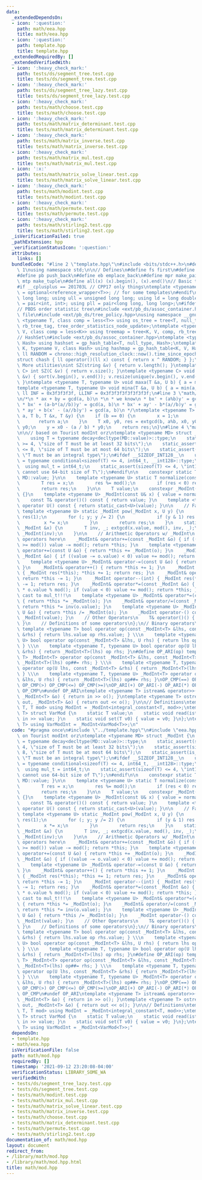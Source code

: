 ```yaml
---
data:
  _extendedDependsOn:
  - icon: ':question:'
    path: math/eea.hpp
    title: math/eea.hpp
  - icon: ':question:'
    path: template.hpp
    title: template.hpp
  _extendedRequiredBy: []
  _extendedVerifiedWith:
  - icon: ':heavy_check_mark:'
    path: tests/ds/segment_tree.test.cpp
    title: tests/ds/segment_tree.test.cpp
  - icon: ':heavy_check_mark:'
    path: tests/ds/segment_tree_lazy.test.cpp
    title: tests/ds/segment_tree_lazy.test.cpp
  - icon: ':heavy_check_mark:'
    path: tests/math/choose.test.cpp
    title: tests/math/choose.test.cpp
  - icon: ':heavy_check_mark:'
    path: tests/math/matrix_determinant.test.cpp
    title: tests/math/matrix_determinant.test.cpp
  - icon: ':heavy_check_mark:'
    path: tests/math/matrix_inverse.test.cpp
    title: tests/math/matrix_inverse.test.cpp
  - icon: ':heavy_check_mark:'
    path: tests/math/matrix_mul.test.cpp
    title: tests/math/matrix_mul.test.cpp
  - icon: ':x:'
    path: tests/math/matrix_solve_linear.test.cpp
    title: tests/math/matrix_solve_linear.test.cpp
  - icon: ':heavy_check_mark:'
    path: tests/math/modint.test.cpp
    title: tests/math/modint.test.cpp
  - icon: ':heavy_check_mark:'
    path: tests/math/permute.test.cpp
    title: tests/math/permute.test.cpp
  - icon: ':heavy_check_mark:'
    path: tests/math/stirling2.test.cpp
    title: tests/math/stirling2.test.cpp
  _isVerificationFailed: true
  _pathExtension: hpp
  _verificationStatusIcon: ':question:'
  attributes:
    links: []
  bundledCode: "#line 2 \"template.hpp\"\n#include <bits/stdc++.h>\n#define DEBUG\
    \ 1\nusing namespace std;\n\n// Defines\n#define fs first\n#define sn second\n\
    #define pb push_back\n#define eb emplace_back\n#define mpr make_pair\n#define\
    \ mtp make_tuple\n#define all(x) (x).begin(), (x).end()\n// Basic type definitions\n\
    #if __cplusplus == 201703L // CPP17 only things\ntemplate <typename T> using opt_ref\
    \ = optional<reference_wrapper<T>>; // for some templates\n#endif\nusing ll =\
    \ long long; using ull = unsigned long long; using ld = long double;\nusing pii\
    \ = pair<int, int>; using pll = pair<long long, long long>;\n#ifdef __GNUG__\n\
    // PBDS order statistic tree\n#include <ext/pb_ds/assoc_container.hpp> // Common\
    \ file\n#include <ext/pb_ds/tree_policy.hpp>\nusing namespace __gnu_pbds;\ntemplate\
    \ <typename T, class comp = less<T>> using os_tree = tree<T, null_type, comp,\
    \ rb_tree_tag, tree_order_statistics_node_update>;\ntemplate <typename K, typename\
    \ V, class comp = less<K>> using treemap = tree<K, V, comp, rb_tree_tag, tree_order_statistics_node_update>;\n\
    // HashSet\n#include <ext/pb_ds/assoc_container.hpp>\ntemplate <typename T, class\
    \ Hash> using hashset = gp_hash_table<T, null_type, Hash>;\ntemplate <typename\
    \ K, typename V, class Hash> using hashmap = gp_hash_table<K, V, Hash>;\nconst\
    \ ll RANDOM = chrono::high_resolution_clock::now().time_since_epoch().count();\n\
    struct chash { ll operator()(ll x) const { return x ^ RANDOM; } };\n#endif\n//\
    \ More utilities\nint SZ(string &v) { return v.length(); }\ntemplate <typename\
    \ C> int SZ(C &v) { return v.size(); }\ntemplate <typename C> void UNIQUE(vector<C>\
    \ &v) { sort(v.begin(), v.end()); v.resize(unique(v.begin(), v.end()) - v.begin());\
    \ }\ntemplate <typename T, typename U> void maxa(T &a, U b) { a = max(a, b); }\n\
    template <typename T, typename U> void mina(T &a, U b) { a = min(a, b); }\nconst\
    \ ll INF = 0x3f3f3f3f, LLINF = 0x3f3f3f3f3f3f3f3f;\n#line 3 \"math/eea.hpp\"\n\
    \n/*\n * ax + by = gcd(a, b)\n *\n * we know\n * bx' + (a%b)y' = gcd(a, b)\n *\n\
    \ * bx' + (a-b*(a//b))y' = gcd(a, b)\n * bx' + ay' - b*(a//b)y' = gcd(a, b)\n\
    \ * ay' + b(x' - (a//b)y') = gcd(a, b)\n */\ntemplate <typename T> T extgcd(T\
    \ a, T b, T &x, T &y) {\n    if (b == 0) {\n        x = 1;\n        y = 0;\n \
    \       return a;\n    }\n    T x0, y0, res = extgcd(b, a%b, x0, y0);\n    x =\
    \ y0;\n    y = x0 - (a / b) * y0;\n    return res;\n}\n#line 4 \"math/mod.hpp\"\
    \n\n// based on Tourist modInt orz\ntemplate <typename MD> struct _ModInt {\n\
    \    using T = typename decay<decltype(MD::value)>::type;\n    static_assert(sizeof(T)\
    \ >= 4, \"size of T must be at least 32 bits\");\n    static_assert(sizeof(T)\
    \ <= 8, \"size of T must be at most 64 bits\");\n    static_assert(is_integral<T>::value,\
    \ \"T must be an integral type\");\n#ifdef __SIZEOF_INT128__\n    using mul_t\
    \ = typename conditional<sizeof(T) <= 4, int64_t, __int128>::type;\n#else\n  \
    \  using mul_t = int64_t;\n    static_assert(sizeof(T) <= 4, \"int128 not available,\
    \ cannot use 64-bit size of T\");\n#endif\n\n    constexpr static T mod() { return\
    \ MD::value; }\n\n    template <typename U> static T normalize(const U& x) {\n\
    \        T res = x;\n        res %= mod();\n        if (res < 0) res += mod();\n\
    \        return res;\n    }\n\n    T value;\n    constexpr _ModInt() : value()\
    \ {}\n    template <typename U> _ModInt(const U& x) { value = normalize(x); }\n\
    \    const T& operator()() const { return value; }\n    template <typename U>\
    \ operator U() const { return static_cast<U>(value); }\n\n    // FastPow\n   \
    \ template <typename U> static _ModInt pow(_ModInt x, U y) {\n        _ModInt\
    \ res(1);\n        for (; y; y /= 2) {\n            if (y & 1) res *= x;\n   \
    \         x *= x;\n        }\n        return res;\n    }\n    static _ModInt inv(const\
    \ _ModInt &x) {\n        T inv, _; extgcd(x.value, mod(), inv, _);\n        return\
    \ _ModInt(inv);\n    }\n\n    // Arithmetic Operators w/ _ModInt\n    // Assignment\
    \ operators here\n    _ModInt& operator+=(const _ModInt &o) { if ((value += o.value)\
    \ >= mod()) value -= mod(); return *this; }\n    template <typename U> _ModInt&\
    \ operator+=(const U &o) { return *this += _ModInt(o); }\n    _ModInt& operator-=(const\
    \ _ModInt &o) { if ((value -= o.value) < 0) value += mod(); return *this; }\n\
    \    template <typename U> _ModInt& operator-=(const U &o) { return *this -= _ModInt(o);\
    \ }\n    _ModInt& operator++() { return *this += 1; }\n    _ModInt operator++(int)\
    \ { _ModInt res(*this); *this += 1; return res; }\n    _ModInt& operator--() {\
    \ return *this -= 1; }\n    _ModInt operator--(int) { _ModInt res(*this); *this\
    \ -= 1; return res; }\n    _ModInt& operator*=(const _ModInt &o) { value = (mul_t)value\
    \ * o.value % mod(); if (value < 0) value += mod(); return *this; } // make sure\
    \ cast to mul_t!!!\n    template <typename U> _ModInt& operator*=(const U &o)\
    \ { return *this *= _ModInt(o); }\n    _ModInt& operator/=(const _ModInt &o) {\
    \ return *this *= inv(o.value); }\n    template <typename U> _ModInt& operator/=(const\
    \ U &o) { return *this /= _ModInt(o); }\n    _ModInt operator-() const { return\
    \ _ModInt(value); }\n    // Other Operators\n    T& operator()() { return value;\
    \ }\n    // Definitions of some operators\n};\n// Binary operators\n#define OP_CMP(op)\
    \ template <typename T> bool operator op(const _ModInt<T> &lhs, const _ModInt<T>\
    \ &rhs) { return lhs.value op rhs.value; } \\\n    template <typename T, typename\
    \ U> bool operator op(const _ModInt<T> &lhs, U rhs) { return lhs op _ModInt<T>(rhs);\
    \ } \\\n    template <typename T, typename U> bool operator op(U lhs, const _ModInt<T>\
    \ &rhs) { return _ModInt<T>(lhs) op rhs; }\n#define OP_ARI(op) template <typename\
    \ T> _ModInt<T> operator op(const _ModInt<T> &lhs, const _ModInt<T> &rhs) { return\
    \ _ModInt<T>(lhs) op##= rhs; } \\\n    template <typename T, typename U> _ModInt<T>\
    \ operator op(U lhs, const _ModInt<T> &rhs) { return _ModInt<T>(lhs) op##= rhs;\
    \ } \\\n    template <typename T, typename U> _ModInt<T> operator op(const _ModInt<T>\
    \ &lhs, U rhs) { return _ModInt<T>(lhs) op##= rhs; }\nOP_CMP(==) OP_CMP(!=) OP_CMP(<)\
    \ OP_CMP(>) OP_CMP(<=) OP_CMP(>=)\nOP_ARI(+) OP_ARI(-) OP_ARI(*) OP_ARI(/)\n#undef\
    \ OP_CMP\n#undef OP_ARI\ntemplate <typename T> istream& operator>>(istream& in,\
    \ _ModInt<T> &o) { return in >> o(); }\ntemplate <typename T> ostream& operator<<(ostream&\
    \ out, _ModInt<T> &o) { return out << o(); }\n\n// Definitions\ntemplate <typename\
    \ T, T mod> using ModInt = _ModInt<integral_constant<T, mod>>;\ntemplate <typename\
    \ T> struct VarMod {\n    static T value;\n    static void read(istream& in) {\
    \ in >> value; }\n    static void set(T v0) { value = v0; }\n};\ntemplate <typename\
    \ T> using VarModInt = _ModInt<VarMod<T>>;\n"
  code: "#pragma once\n#include \"../template.hpp\"\n#include \"eea.hpp\"\n\n// based\
    \ on Tourist modInt orz\ntemplate <typename MD> struct _ModInt {\n    using T\
    \ = typename decay<decltype(MD::value)>::type;\n    static_assert(sizeof(T) >=\
    \ 4, \"size of T must be at least 32 bits\");\n    static_assert(sizeof(T) <=\
    \ 8, \"size of T must be at most 64 bits\");\n    static_assert(is_integral<T>::value,\
    \ \"T must be an integral type\");\n#ifdef __SIZEOF_INT128__\n    using mul_t\
    \ = typename conditional<sizeof(T) <= 4, int64_t, __int128>::type;\n#else\n  \
    \  using mul_t = int64_t;\n    static_assert(sizeof(T) <= 4, \"int128 not available,\
    \ cannot use 64-bit size of T\");\n#endif\n\n    constexpr static T mod() { return\
    \ MD::value; }\n\n    template <typename U> static T normalize(const U& x) {\n\
    \        T res = x;\n        res %= mod();\n        if (res < 0) res += mod();\n\
    \        return res;\n    }\n\n    T value;\n    constexpr _ModInt() : value()\
    \ {}\n    template <typename U> _ModInt(const U& x) { value = normalize(x); }\n\
    \    const T& operator()() const { return value; }\n    template <typename U>\
    \ operator U() const { return static_cast<U>(value); }\n\n    // FastPow\n   \
    \ template <typename U> static _ModInt pow(_ModInt x, U y) {\n        _ModInt\
    \ res(1);\n        for (; y; y /= 2) {\n            if (y & 1) res *= x;\n   \
    \         x *= x;\n        }\n        return res;\n    }\n    static _ModInt inv(const\
    \ _ModInt &x) {\n        T inv, _; extgcd(x.value, mod(), inv, _);\n        return\
    \ _ModInt(inv);\n    }\n\n    // Arithmetic Operators w/ _ModInt\n    // Assignment\
    \ operators here\n    _ModInt& operator+=(const _ModInt &o) { if ((value += o.value)\
    \ >= mod()) value -= mod(); return *this; }\n    template <typename U> _ModInt&\
    \ operator+=(const U &o) { return *this += _ModInt(o); }\n    _ModInt& operator-=(const\
    \ _ModInt &o) { if ((value -= o.value) < 0) value += mod(); return *this; }\n\
    \    template <typename U> _ModInt& operator-=(const U &o) { return *this -= _ModInt(o);\
    \ }\n    _ModInt& operator++() { return *this += 1; }\n    _ModInt operator++(int)\
    \ { _ModInt res(*this); *this += 1; return res; }\n    _ModInt& operator--() {\
    \ return *this -= 1; }\n    _ModInt operator--(int) { _ModInt res(*this); *this\
    \ -= 1; return res; }\n    _ModInt& operator*=(const _ModInt &o) { value = (mul_t)value\
    \ * o.value % mod(); if (value < 0) value += mod(); return *this; } // make sure\
    \ cast to mul_t!!!\n    template <typename U> _ModInt& operator*=(const U &o)\
    \ { return *this *= _ModInt(o); }\n    _ModInt& operator/=(const _ModInt &o) {\
    \ return *this *= inv(o.value); }\n    template <typename U> _ModInt& operator/=(const\
    \ U &o) { return *this /= _ModInt(o); }\n    _ModInt operator-() const { return\
    \ _ModInt(value); }\n    // Other Operators\n    T& operator()() { return value;\
    \ }\n    // Definitions of some operators\n};\n// Binary operators\n#define OP_CMP(op)\
    \ template <typename T> bool operator op(const _ModInt<T> &lhs, const _ModInt<T>\
    \ &rhs) { return lhs.value op rhs.value; } \\\n    template <typename T, typename\
    \ U> bool operator op(const _ModInt<T> &lhs, U rhs) { return lhs op _ModInt<T>(rhs);\
    \ } \\\n    template <typename T, typename U> bool operator op(U lhs, const _ModInt<T>\
    \ &rhs) { return _ModInt<T>(lhs) op rhs; }\n#define OP_ARI(op) template <typename\
    \ T> _ModInt<T> operator op(const _ModInt<T> &lhs, const _ModInt<T> &rhs) { return\
    \ _ModInt<T>(lhs) op##= rhs; } \\\n    template <typename T, typename U> _ModInt<T>\
    \ operator op(U lhs, const _ModInt<T> &rhs) { return _ModInt<T>(lhs) op##= rhs;\
    \ } \\\n    template <typename T, typename U> _ModInt<T> operator op(const _ModInt<T>\
    \ &lhs, U rhs) { return _ModInt<T>(lhs) op##= rhs; }\nOP_CMP(==) OP_CMP(!=) OP_CMP(<)\
    \ OP_CMP(>) OP_CMP(<=) OP_CMP(>=)\nOP_ARI(+) OP_ARI(-) OP_ARI(*) OP_ARI(/)\n#undef\
    \ OP_CMP\n#undef OP_ARI\ntemplate <typename T> istream& operator>>(istream& in,\
    \ _ModInt<T> &o) { return in >> o(); }\ntemplate <typename T> ostream& operator<<(ostream&\
    \ out, _ModInt<T> &o) { return out << o(); }\n\n// Definitions\ntemplate <typename\
    \ T, T mod> using ModInt = _ModInt<integral_constant<T, mod>>;\ntemplate <typename\
    \ T> struct VarMod {\n    static T value;\n    static void read(istream& in) {\
    \ in >> value; }\n    static void set(T v0) { value = v0; }\n};\ntemplate <typename\
    \ T> using VarModInt = _ModInt<VarMod<T>>;"
  dependsOn:
  - template.hpp
  - math/eea.hpp
  isVerificationFile: false
  path: math/mod.hpp
  requiredBy: []
  timestamp: '2021-09-12 23:20:08-04:00'
  verificationStatus: LIBRARY_SOME_WA
  verifiedWith:
  - tests/ds/segment_tree_lazy.test.cpp
  - tests/ds/segment_tree.test.cpp
  - tests/math/modint.test.cpp
  - tests/math/matrix_mul.test.cpp
  - tests/math/matrix_solve_linear.test.cpp
  - tests/math/matrix_inverse.test.cpp
  - tests/math/choose.test.cpp
  - tests/math/matrix_determinant.test.cpp
  - tests/math/permute.test.cpp
  - tests/math/stirling2.test.cpp
documentation_of: math/mod.hpp
layout: document
redirect_from:
- /library/math/mod.hpp
- /library/math/mod.hpp.html
title: math/mod.hpp
---
```

